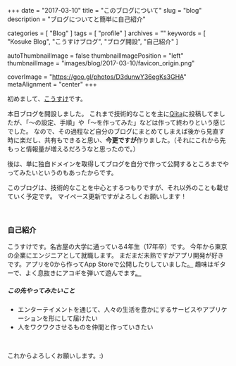 +++
date = "2017-03-10"
title = "このブログについて"
slug = "blog"
description = "ブログについてと簡単に自己紹介"

categories = [
	"Blog"
]
tags = [
	"profile"
]
archives = ""
keywords = [
	"Kosuke Blog",
	"こうすけブログ",
	"ブログ開設",
	"自己紹介"
]

autoThumbnailImage = false
thumbnailImagePosition = "left"
thumbnailImage = "images/blog/2017-03-10/favicon_origin.png"

coverImage = "https://goo.gl/photos/D3dunwY36egKs3GHA"
metaAlignment = "center"
+++

初めまして、[こうすけ](https://twitter.com/gt1028kn)です。

本日ブログを開設しました。
これまで技術的なことを主に[Qiita](http://qiita.com/KosukeQiita)に投稿してましたが、「〜の設定、手順」や「〜を作ってみた」などは作って終わりという感じでした。
なので、その過程など自分のブログにまとめてしまえば後から見直す時に楽だし、共有もできると思い、**今更ですが**作りました。（それにこれから先もっと情報量が増えるだろうなと思ったので。）

後は、単に独自ドメインを取得してブログを自分で作って公開するところまでやってみたいというのもあったからです。

このブログは、技術的なことを中心とするつもりですが、それ以外のことも載せていく予定です。
マイペース更新ですがよろしくお願いします！

<br>

### 自己紹介

こうすけです。名古屋の大学に通っている4年生（17年卒）です。
今年から東京の企業にエンジニアとして就職します。
まだまだ未熟ですがアプリ開発が好きです。アプリを0から作ってApp Storeで公開したりしていました[。](http://applion.jp/iphone/app/1089093474/)
趣味はギターで、よく息抜きにアコギを弾いて遊んでます[。](https://soundcloud.com/guitar_memo/acoustic-ver)

##### この先やってみたいこと

- エンターテイメントを通じて、人々の生活を豊かにするサービスやアプリケーションを形にして届けたい
- 人をワクワクさせるものを仲間と作っていきたい

<br>

これからよろしくお願いします。:)